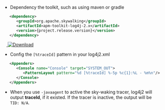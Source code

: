 * Dependency the toolkit, such as using maven or gradle
```xml
   <dependency>
      <groupId>org.apache.skywalking</groupId>
      <artifactId>apm-toolkit-log4j-2.x</artifactId>
      <version>{project.release.version}</version>
   </dependency>
```
&nbsp;&nbsp;&nbsp;[ ![Download](https://api.bintray.com/packages/wu-sheng/skywalking/org.skywalking.apm-toolkit-log4j-2.x/images/download.svg) ](https://bintray.com/wu-sheng/skywalking/org.skywalking.apm-toolkit-log4j-2.x/_latestVersion)

* Config the `[%traceId]` pattern in your log4j2.xml
```xml
   <Appenders>
      <Console name="Console" target="SYSTEM_OUT">
         <PatternLayout pattern="%d [%traceId] %-5p %c{1}:%L - %m%n"/>
      </Console>
   </Appenders>
```
* When you use `-javaagent` to active the sky-waking tracer, log4j2 will output **traceId**, if it existed. If the tracer is inactive, the output will be `TID: N/A`.
